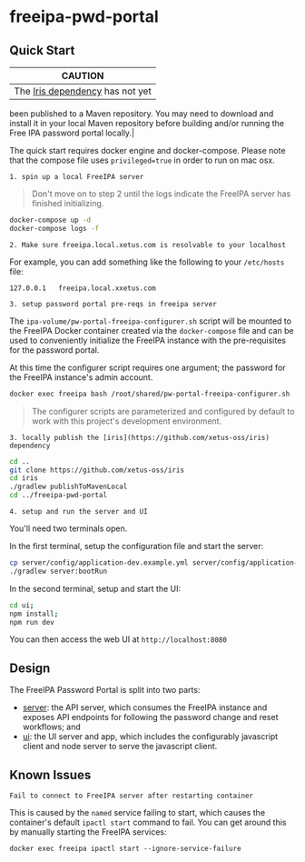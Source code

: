 # freeipa-pwd-portal



## Quick Start

|CAUTION|
|--------|
|The [Iris dependency](https://github.com/xetus-oss/iris) has not yet 
been published to a Maven repository. You may need to download and 
install it in your local Maven repository before building and/or running 
the Free IPA password portal locally.|


The quick start requires docker engine and docker-compose. Please note that
the compose file uses `privileged=true` in order to run on mac osx.

``1. spin up a local FreeIPA server``

> Don't move on to step 2 until the logs indicate the FreeIPA 
server has finished initializing.

```bash
docker-compose up -d
docker-compose logs -f
```

``2. Make sure freeipa.local.xetus.com is resolvable to your localhost``

For example, you can add something like the following to your 
`/etc/hosts` file:

```
127.0.0.1   freeipa.local.xxetus.com
```

``3. setup password portal pre-reqs in freeipa server``

The `ipa-volume/pw-portal-freeipa-configurer.sh` script will be mounted 
to the FreeIPA Docker container created via the `docker-compose` file
and can be used to conveniently initialize the FreeIPA instance with
the pre-requisites for the password portal.

At this time the configurer script requires one argument; the password 
for the FreeIPA instance's admin account.

```bash
docker exec freeipa bash /root/shared/pw-portal-freeipa-configurer.sh 'testabc123'
```

> The configurer scripts are parameterized and configured by default to
work with this project's development environment.

``3. locally publish the [iris](https://github.com/xetus-oss/iris) dependency``
 
```bash
cd ..
git clone https://github.com/xetus-oss/iris
cd iris
./gradlew publishToMavenLocal
cd ../freeipa-pwd-portal
```

``4. setup and run the server and UI``

You'll need two terminals open. 

In the first terminal, setup the configuration file and start the server:

```bash
cp server/config/application-dev.example.yml server/config/application-dev.yml
./gradlew server:bootRun
```

In the second terminal, setup and start the UI:

```bash
cd ui;
npm install;
npm run dev
```

You can then access the web UI at `http://localhost:8080`

## Design

The FreeIPA Password Portal is split into two parts:

* [server](./server): the API server, which consumes the FreeIPA 
instance and exposes API endpoints for following the password change
and reset workflows; and
* [ui](./ui): the UI server and app, which includes the configurably 
javascript client and node server to serve the javascript client. 

## Known Issues

``Fail to connect to FreeIPA server after restarting container``

This is caused by the `named` service failing to start, which causes the
container's default `ipactl start` command to fail. You can get around 
this by manually starting the FreeIPA services:

```
docker exec freeipa ipactl start --ignore-service-failure
```
